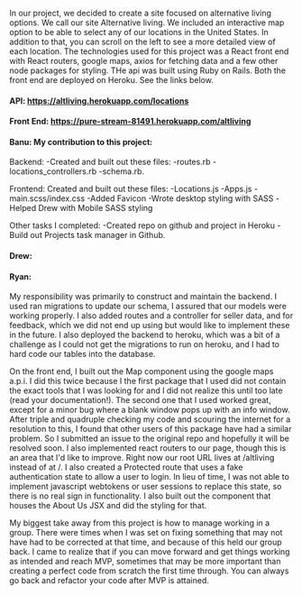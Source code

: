 In our project, we decided to create a site focused on alternative living options. We call our site Alternative living. We included an interactive map option to be able to select any of our locations in the United States. In addition to that, you can scroll on the left to see a more detailed view of each location.
The technologies used for this project was a React front end with React routers, google maps, axios for fetching data and a few other node packages for styling. THe api was built using Ruby on Rails. Both the front end are deployed on Heroku. See the links below.

#### API: https://altliving.herokuapp.com/locations
#### Front End: https://pure-stream-81491.herokuapp.com/altliving



#### Banu: My contribution to this project:
Backend: 
-Created and built out these files: 
-routes.rb
-locations_controllers.rb
-schema.rb.


Frontend: 
Created and built out these files: 
-Locations.js
-Apps.js
-main.scss/index.css
-Added Favicon
-Wrote desktop styling with SASS
-Helped Drew with Mobile SASS styling

Other tasks I completed: 
-Created repo on github and project in Heroku
-Build out Projects task manager in Github. 




#### Drew:


#### Ryan: 
My responsibility was primarily to construct and maintain the backend. I used ran migrations to 
update our schema, I assured that our models were working properly. I also added routes and a controller for seller data, and for feedback, which we did not end up using but would like to implement these in the future. I also deployed the backend to heroku, which was a bit of a challenge as I could not get the migrations to run on heroku, and I had to hard code our tables into the database.

On the front end, I built out the Map component using the google maps a.p.i. I did this twice because I the first package that I used did not contain the exact tools that I was looking for and I did not realize this until too late (read your documentation!). The second one that I used worked great, except for a minor bug where a blank window pops up with an info window. After triple and quadruple checking my code and scouring the internet for a resolution to this, I found that other users of this package have had a similar problem. So I submitted an issue to the original repo and hopefully it will be resolved soon. I also implemented react routers to our page, though this is an area that I'd like to improve. Right now our root URL lives at /altliving instead of at /. I also created a Protected route that uses a fake authentication state to allow a user to login. In lieu of time, I was not able to implement javascript webtokens or user sessions to replace this state, so there is no real sign in functionality. I also built out the component that houses the About Us JSX and did the styling for that.

My biggest take away from this project is how to manage working in a group. There were times when I was set on fixing something that may not have had to be corrected at that time, and because of this held our group back. I came to realize that if you can move forward and get things working as intended and reach MVP, sometimes that may be more important than creating a perfect code from scratch the first time through. You can always go back and refactor your code after MVP is attained.
